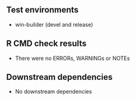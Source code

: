 ## Test environments

* win-builder (devel and release)

## R CMD check results

* There were no ERRORs, WARNINGs or NOTEs

## Downstream dependencies

* No downstream dependencies
